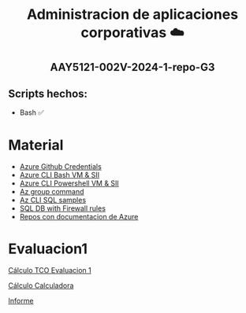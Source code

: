 <h1 align="center"">Administracion de aplicaciones corporativas ☁️</h1> 
<h2 align="center"">AAY5121-002V-2024-1-repo-G3</h2>

## Scripts hechos:
- Bash ✅

# Material
- [Azure Github Credentials](https://learn.microsoft.com/es-es/azure/developer/github/connect-from-azure?tabs=azure-portal%2Clinux#use-the-azure-login-action-with-a-service-principal-secret)
- [Azure CLI Bash VM & SII](https://learn.microsoft.com/en-us/azure/virtual-machines/windows/quick-create-cli)
- [Azure CLI Powershell VM & SII](https://learn.microsoft.com/en-us/azure/virtual-machines/windows/quick-create-powershell)
- [Az group command](https://learn.microsoft.com/en-us/cli/azure/group?view=azure-cli-latest)
- [Az CLI SQL samples](https://learn.microsoft.com/en-us/azure/azure-sql/database/az-cli-script-samples-content-guide?view=azuresql&source=recommendations&tabs=single-database)
- [SQL DB with Firewall rules](https://learn.microsoft.com/es-es/azure/azure-sql/database/single-database-create-quickstart?view=azuresql&tabs=azure-cli)
- [Repos con documentacion de Azure](https://github.com/yorek/awesome-azure-sql?tab=readme-ov-file)

# Evaluacion1
[Cálculo TCO Evaluacion 1](https://azure.com/tco/eda9931abd9b40c99e15e82399488e7e/)

[Cálculo Calculadora](https://azure.com/e/27f760269bc14325829968bc10858258)

[Informe](https://docs.google.com/document/d/1WpwRQ1O5uwJFLZ6ILPEPDe3yON3-1esZ/edit?usp=sharing&ouid=107365392565102071783&rtpof=true&sd=true)
